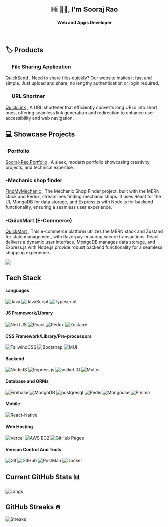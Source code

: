 ## <p  align="center" >Hi 👋🏻, I'm Sooraj Rao</p>

#### <p  align="center">Web and Apps Developer

<p align="center">
<a href="https://soorajrao.in" target="_blank"><img alt="" src="https://img.shields.io/badge/Portfolio-000?logo=vercel&logoColor=teal&style=for-the-badge" style="vertical-align:center" /></a>
<a href="https://www.linkedin.com/in/sooraj-rao/" target="_blank"><img alt="" src="https://img.shields.io/badge/LinkedIn-000?logo=linkedin&logoColor=0A66C2&style=for-the-badge" style="vertical-align:cente r" /></a>
<a href="mailto:soorajrao.in@gmail.com" target="_blank"><img alt="" src="https://img.shields.io/badge/Gmail-000?logo=Gmail&logoColor=blue&style=for-the-badge" style="vertical-align:cente r" /></a></p>


## 🏷️ Products



### <img src="https://quicksend.soorajrao.in/image/icon.png" width="16px" />  File Sharing Application
[QuickSend](https://quicksend.soorajrao.in/) ,
 Need to share files quickly? Our website makes it fast and simple. Just upload and share, no lengthy authentication or login required.


### <img src="https://quicklink.soorajrao.in/icon.png" width="16px" />   URL Shortner
[QuickLink](https://quicklink.soorajrao.in/) ,
A URL shortener that efficiently converts long URLs into short ones, offering seamless link generation and redirection to enhance user accessibility and web navigation.

## 💻 Showcase Projects

  
### -Portfolio
[Sooraj-Rao Portfolio](https://soorajrao.in/) ,
A sleek, modern portfolio showcasing creativity, projects, and technical expertise.


### -Mechanic shop finder
[FindMyMechanic](https://mech.soorajrao.in/) ,
The Mechanic Shop Finder project, built with the MERN stack and Redux, streamlines finding mechanic shops. It uses React for the UI, MongoDB for data storage, and Express.js with Node.js for backend functionality, ensuring a seamless user experience.

### -QuickMart (E-Commerce)
[QuickMart](https://quickmart.soorajrao.in/) ,
This e-commerce platform utilizes the MERN stack and Zustand for state management, with Razorpay ensuring secure transactions. React delivers a dynamic user interface, MongoDB manages data storage, and Express.js with Node.js provide robust backend functionality for a seamless shopping experience.


![](https://visitcount.itsvg.in/api?id=Sooraj-Rao&icon=0&color=0)

## Tech Stack 

#### Languages
![Java](https://img.shields.io/badge/-java-000?style=for-the-badge&logo=java)
![JavaScript](https://img.shields.io/badge/-JavaScript-000?style=for-the-badge&logo=javascript)
![Typescript](https://img.shields.io/badge/-Typescript-000?style=for-the-badge&logo=Typescript)

#### JS Framework/Library

![Next JS](https://img.shields.io/badge/-NextJS-000?style=for-the-badge&logo=next.js)
![React](https://img.shields.io/badge/-ReactJS-000?style=for-the-badge&logo=react)
![Redux](https://img.shields.io/badge/-Redux-000?style=for-the-badge&logo=Redux)
![Zustand](https://img.shields.io/badge/-Zustand-000?style=for-the-badge&logo=rustdesk)

#### CSS Framework/Library/Pre-processors

![TailwindCSS](https://img.shields.io/badge/-TailwindCSS-000?style=for-the-badge&logo=tailwind-css)
![Bootstrap](https://img.shields.io/badge/-Bootstrap-000?style=for-the-badge&logo=bootstrap)
![MUI](https://img.shields.io/badge/-MUI-000?style=for-the-badge&logo=mui)

#### Backend

![NodeJS](https://img.shields.io/badge/-NodeJS-000?style=for-the-badge&logo=node.js&logoColor=pink)
![Express.js](https://img.shields.io/badge/-ExpressJS-000?style=for-the-badge&logo=express)
![socket.IO](https://img.shields.io/badge/-socket.io-000?style=for-the-badge&logo=socketdotio)
![Multer](https://img.shields.io/badge/-Multer-000?style=for-the-badge&logo=libreofficebase)

#### Database and ORMs

![Firebase](https://img.shields.io/badge/-Firebase-000?style=for-the-badge&logo=firebase)
![MongoDB](https://img.shields.io/badge/-MongoDB-000?style=for-the-badge&logo=mongodb)
![postgresql](https://img.shields.io/badge/-postgresql-000?style=for-the-badge&logo=postgresql)
![Redis](https://img.shields.io/badge/-Redis-000?style=for-the-badge&logo=Redis)
![Mongoose](https://img.shields.io/badge/-Mongoose-000?style=for-the-badge&logo=Mongoose)
![Prisma](https://img.shields.io/badge/-Prisma-000?style=for-the-badge&logo=Prisma)

#### Mobile

![React-Native](https://img.shields.io/badge/-React%20Native-000?style=for-the-badge&logo=react)

#### Web Hosting

![Vercel](https://img.shields.io/badge/-Vercel-000?style=for-the-badge&logo=vercel)
![AWS EC2](https://img.shields.io/badge/-AWS%20EC2-000?style=for-the-badge&logo=Amazon)
![GitHub Pages](https://img.shields.io/badge/-GitHub%20Pages-000?style=for-the-badge&logo=github)


#### Version Control And Tools

![Git](https://img.shields.io/badge/-Git-000?style=for-the-badge&logo=git)
![GitHub](https://img.shields.io/badge/-GitHub-000?style=for-the-badge&logo=github)
![PostMan](https://img.shields.io/badge/-PostMan-000?style=for-the-badge&logo=PostMan)
![Docker](https://img.shields.io/badge/-Docker-000?style=for-the-badge&logo=Docker)

## Current GitHub Stats 📊

![Langs](https://github-readme-stats.vercel.app/api/top-langs/?username=Sooraj-Rao&show_icons=true&hide_border=false&theme=jolly&count_private=true&include_all_commits=true&layout=compact)

## GitHub Streaks 🔥

![Streaks](http://github-readme-streak-stats.herokuapp.com/?user=Sooraj-Rao&theme=jolly&date_format=j%20M%5B%20Y%5D)
